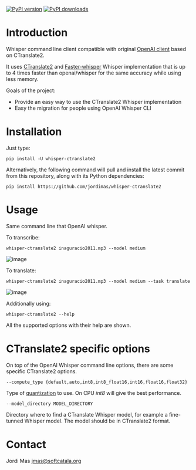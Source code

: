 [![PyPI version](https://img.shields.io/pypi/v/whisper-ctranslate2.svg?logo=pypi&logoColor=FFE873)](https://pypi.org/project/whisper-ctranslate2/)
[![PyPI downloads](https://img.shields.io/pypi/dm/whisper-ctranslate2.svg)](https://pypistats.org/packages/whisper-ctranslate2)

# Introduction

Whisper command line client compatible with original [OpenAI client](https://github.com/openai/whisper) based on CTranslate2.

It uses [CTranslate2](https://github.com/OpenNMT/CTranslate2/) and [Faster-whisper](https://github.com/guillaumekln/faster-whisper) Whisper implementation that is up to 4 times faster than openai/whisper for the same accuracy while using less memory.  

Goals of the project:
* Provide an easy way to use the CTranslate2 Whisper implementation
* Easy the migration for people using OpenAI Whisper CLI

# Installation

Just type:

    pip install -U whisper-ctranslate2

Alternatively, the following command will pull and install the latest commit from this repository, along with its Python dependencies:

    pip install https://github.com/jordimas/whisper-ctranslate2
    
# Usage

Same command line that OpenAI whisper.

To transcribe:

    whisper-ctranslate2 inaguracio2011.mp3 --model medium
    
<img alt="image" src="https://user-images.githubusercontent.com/309265/226923541-8326c575-7f43-4bba-8235-2a4a8bdfb161.png">

To translate:

    whisper-ctranslate2 inaguracio2011.mp3 --model medium --task translate

<img alt="image" src="https://user-images.githubusercontent.com/309265/226923535-b6583536-2486-4127-b17b-c58d85cdb90f.png">

Additionally using:

    whisper-ctranslate2 --help

All the supported options with their help are shown.

# CTranslate2 specific options

On top of the OpenAI Whisper command line options, there are some specific CTranslate2 options.

    --compute_type {default,auto,int8,int8_float16,int16,float16,float32}

Type of [quantization](https://opennmt.net/CTranslate2/quantization.html) to use. On CPU _int8_ will give the best performance.

    --model_directory MODEL_DIRECTORY

Directory where to find a CTranslate Whisper model, for example a fine-tunned Whisper model. The model should be in CTranslate2 format.


# Contact

Jordi Mas <jmas@softcatala.org>
